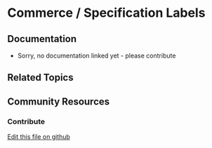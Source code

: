 # Commerce / Specification Labels

## Documentation

* Sorry, no documentation linked yet - please contribute

## Related Topics

## Community Resources

### Contribute

[Edit this file on github](https://github.com/olafk/controlpanel-documentation-docs/blob/master/md/72en/com_liferay_commerce_product_options_web_internal_portlet_CPSpecificationOptionsPortlet/editProductSpecificationOption.md)

